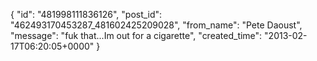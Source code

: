  {
   "id": "481998111836126",
   "post_id": "462493170453287_481602425209028",
   "from_name": "Pete Daoust",
   "message": "fuk that...Im out for a cigarette",
   "created_time": "2013-02-17T06:20:05+0000"
 }
